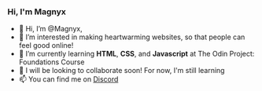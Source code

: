 ### Hi, I'm Magnyx

- 👋 Hi, I’m @Magnyx, 
- 👀 I’m interested in making heartwarming websites, so that people can feel good online!
- 🌱 I’m currently learning **HTML**, **CSS**, and **Javascript** at The Odin Project: Foundations Course
- 💞️ I will be looking to collaborate soon! For now, I'm still learning
- 📫 You can find me on [Discord](https://discordapp.com/users/194224457055862784)

<!---
magnyx/magnyx is a ✨ special ✨ repository because its `README.md` (this file) appears on your GitHub profile.
You can click the Preview link to take a look at your changes.
--->
